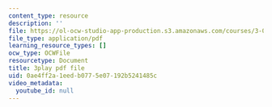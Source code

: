 ```yaml
---
content_type: resource
description: ''
file: https://ol-ocw-studio-app-production.s3.amazonaws.com/courses/3-091-introduction-to-solid-state-chemistry-fall-2018/0ae4ff2a1eedb0775e07192b5241485c_g9v8zj6VObw.pdf
file_type: application/pdf
learning_resource_types: []
ocw_type: OCWFile
resourcetype: Document
title: 3play pdf file
uid: 0ae4ff2a-1eed-b077-5e07-192b5241485c
video_metadata:
  youtube_id: null
---
```

